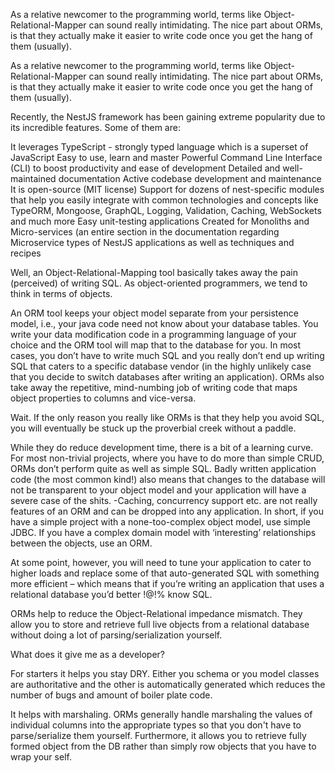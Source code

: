 As a relative newcomer to the programming world, terms like Object-Relational-Mapper can sound really intimidating. The nice part about ORMs, is that they actually make it easier to write code once you get the hang of them (usually).

As a relative newcomer to the programming world, terms like Object-Relational-Mapper can sound really intimidating. The nice part about ORMs, is that they actually make it easier to write code once you get the hang of them (usually).

Recently, the NestJS framework has been gaining extreme popularity due to its incredible features. Some of them are:

It leverages TypeScript - strongly typed language which is a superset of JavaScript
Easy to use, learn and master
Powerful Command Line Interface (CLI) to boost productivity and ease of development
Detailed and well-maintained documentation
Active codebase development and maintenance
It is open-source (MIT license)
Support for dozens of nest-specific modules that help you easily integrate with common technologies and concepts like TypeORM, Mongoose, GraphQL, Logging, Validation, Caching, WebSockets and much more
Easy unit-testing applications
Created for Monoliths and Micro-services (an entire section in the documentation regarding Microservice types of NestJS applications as well as techniques and recipes

Well, an Object-Relational-Mapping tool basically takes away the pain (perceived) of writing SQL. As object-oriented programmers, we tend to think in terms of objects.

An ORM tool keeps your object model separate from your persistence model, i.e., your java code need not know about your database tables. You write your data modification code in a programming language of your choice and the ORM tool will map that to the database for you.
In most cases, you don’t have to write much SQL and you really don’t end up writing SQL that caters to a specific database vendor (in the highly unlikely case that you decide to switch databases after writing an application).
ORMs also take away the repetitive, mind-numbing job of writing code that maps object properties to columns and vice-versa.

Wait. If the only reason you really like ORMs is that they help you avoid SQL, you will eventually be stuck up the proverbial creek without a paddle.

While they do reduce development time, there is a bit of a learning curve.
For most non-trivial projects, where you have to do more than simple CRUD, ORMs don’t perform quite as well as simple SQL.
Badly written application code (the most common kind!) also means that changes to the database will not be transparent to your object model and your application will have a severe case of the shits. -Caching, concurrency support etc. are not really features of an ORM and can be dropped into any application.
In short, if you have a simple project with a none-too-complex object model, use simple JDBC. If you have a complex domain model with ‘interesting’ relationships between the objects, use an ORM.

At some point, however, you will need to tune your application to cater to higher loads and replace some of that auto-generated SQL with something more efficient – which means that if you’re writing an application that uses a relational database you’d better !$@!%@#$% know SQL.

ORMs help to reduce the Object-Relational impedance mismatch. They allow you to store and retrieve full live objects from a relational database without doing a lot of parsing/serialization yourself.

What does it give me as a developer?

For starters it helps you stay DRY. Either you schema or you model classes are authoritative and the other is automatically generated which reduces the number of bugs and amount of boiler plate code.

It helps with marshaling. ORMs generally handle marshaling the values of individual columns into the appropriate types so that you don't have to parse/serialize them yourself. Furthermore, it allows you to retrieve fully formed object from the DB rather than simply row objects that you have to wrap your self.
